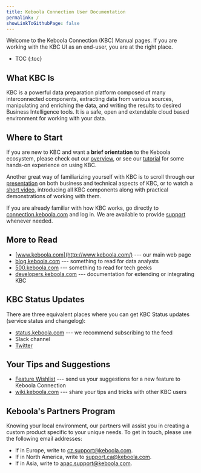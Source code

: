 ```yaml
---
title: Keboola Connection User Documentation
permalink: /
showLinkToGithubPage: false
---
```


Welcome to the Keboola Connection (KBC) Manual pages.
If you are working with the KBC UI as an end-user, you are at the right place.

* TOC
{:toc}

## What KBC Is

KBC is a powerful data preparation platform composed of many interconnected components, 
extracting data from various sources, 
manipulating and enriching the data, and writing the results to desired Business Intelligence tools. 
It is a safe, open and extendable cloud based environment for working with your data.

## Where to Start

If you are new to KBC and want a **brief orientation** to the Keboola ecosystem, please check out our [overview](/overview/), 
or see our [tutorial](/tutorial/) for some hands-on experience on using KBC. 

Another great way of familiarizing yourself with KBC is to scroll through 
our [presentation](kbc-intro.pdf) on both business and technical aspects of KBC, 
or to watch a [short video](https://www.youtube.com/watch?v=g-VBfkV4xfc&t=62s), introducing 
all KBC components along with practical demonstrations of working with them.

If you are already familiar with how KBC works, go directly to [connection.keboola.com](https://connection.keboola.com) 
and log in. We are available to provide [support](/management/support/) whenever needed.

## More to Read

- [www.keboola.com](http://www.keboola.com/) --- our main web page
- [blog.keboola.com](http://blog.keboola.com/) --- something to read for data analysts
- [500.keboola.com](https://500.keboola.com/) --- something to read for tech geeks
- [developers.keboola.com](https://developers.keboola.com) --- documentation for extending or integrating KBC

## KBC Status Updates

There are three equivalent places where you can get KBC Status updates (service status and changelog):

- [status.keboola.com](http://status.keboola.com/) --- we recommend subscribing to the feed
- Slack channel
- [Twitter](https://twitter.com/keboola_support)

## Your Tips and Suggestions

- [Feature Wishlist](https://portal.productboard.com/ltulbdlwnurf2accjn3ukkww) --- send us your suggestions for a new feature to Keboola Connection
- [wiki.keboola.com](http://wiki.keboola.com/) --- share your tips and tricks with other KBC users 

## Keboola's Partners Program

Knowing your local environment, our partners will assist you in creating a custom product 
specific to your unique needs. To get in touch, please use the following email addresses:

- If in Europe, write to [cz.support@keboola.com](mailto:cz.support@keboola.com).
- If in North America, write to [support.ca@keboola.com](mailto:support.ca@keboola.com).
- If in Asia, write to [apac.support@keboola.com](mailto:apac.support@keboola.com).




